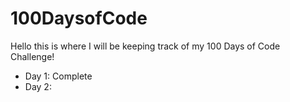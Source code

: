 # 100DaysofCode

Hello this is where I will be keeping track of my 100 Days of Code Challenge!

- Day 1: Complete
- Day 2: